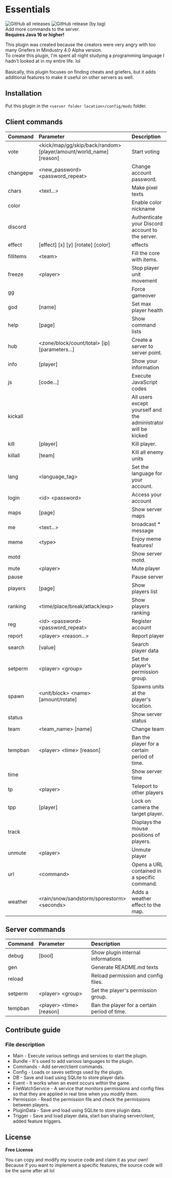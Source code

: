 # Essentials
![GitHub all releases](https://img.shields.io/github/downloads/kieaer/Essentials/total?style=for-the-badge) ![GitHub release (by tag)](https://img.shields.io/github/downloads/kieaer/Essentials/v13.1/total?style=for-the-badge)<br>
Add more commands to the server.<br>
**__Requires Java 16 or higher!__**

This plugin was created because the creators were very angry with too many Griefers in Mindustry 4.0 Alpha version.<br>
To create this plugin, I'm spent all night studying a programming language I hadn't looked at in my entire life. lol<br><br>
Basically, this plugin focuses on finding cheats and griefers, but it adds additional features to make it useful on other servers as well.

## Installation
Put this plugin in the ``<server folder location>/config/mods`` folder.

## Client commands
| Command   | Parameter                                                                | Description                                                    |
|:----------|:-------------------------------------------------------------------------|:---------------------------------------------------------------|
| vote      | &lt;kick/map/gg/skip/back/random&gt; [player/amount/world_name] [reason] | Start voting                                                   |
| changepw  | &lt;new_password&gt; &lt;password_repeat&gt;                             | Change account password.                                       |
| chars     | &lt;text...&gt;                                                          | Make pixel texts                                               |
| color     |                                                                          | Enable color nickname                                          |
| discord   |                                                                          | Authenticate your Discord account to the server.               |
| effect    | [effect] [x] [y] [rotate] [color]                                        | effects                                                        |
| fillitems | &lt;team&gt;                                                             | Fill the core with items.                                      |
| freeze    | &lt;player&gt;                                                           | Stop player unit movement                                      |
| gg        |                                                                          | Force gameover                                                 |
| god       | [name]                                                                   | Set max player health                                          |
| help      | [page]                                                                   | Show command lists                                             |
| hub       | &lt;zone/block/count/total&gt; [ip] [parameters...]                      | Create a server to server point.                               |
| info      | [player]                                                                 | Show your information                                          |
| js        | [code...]                                                                | Execute JavaScript codes                                       |
| kickall   |                                                                          | All users except yourself and the administrator will be kicked |
| kill      | [player]                                                                 | Kill player.                                                   |
| killall   | [team]                                                                   | Kill all enemy units                                           |
| lang      | &lt;language_tag&gt;                                                     | Set the language for your account.                             |
| login     | &lt;id&gt; &lt;password&gt;                                              | Access your account                                            |
| maps      | [page]                                                                   | Show server maps                                               |
| me        | &lt;text...&gt;                                                          | broadcast * message                                            |
| meme      | &lt;type&gt;                                                             | Enjoy meme features!                                           |
| motd      |                                                                          | Show server motd.                                              |
| mute      | &lt;player&gt;                                                           | Mute player                                                    |
| pause     |                                                                          | Pause server                                                   |
| players   | [page]                                                                   | Show players list                                              |
| ranking   | &lt;time/place/break/attack/exp&gt;                                      | Show players ranking                                           |
| reg       | &lt;id&gt; &lt;password&gt; &lt;password_repeat&gt;                      | Register account                                               |
| report    | &lt;player&gt; &lt;reason...&gt;                                         | Report player                                                  |
| search    | [value]                                                                  | Search player data                                             |
| setperm   | &lt;player&gt; &lt;group&gt;                                             | Set the player's permission group.                             |
| spawn     | &lt;unit/block&gt; &lt;name&gt; [amount/rotate]                          | Spawns units at the player's location.                         |
| status    |                                                                          | Show server status                                             |
| team      | &lt;team_name&gt; [name]                                                 | Change team                                                    |
| tempban   | &lt;player&gt; &lt;time&gt; [reason]                                     | Ban the player for a certain period of time.                   |
| time      |                                                                          | Show server time                                               |
| tp        | &lt;player&gt;                                                           | Teleport to other players                                      |
| tpp       | [player]                                                                 | Lock on camera the target player.                              |
| track     |                                                                          | Displays the mouse positions of players.                       |
| unmute    | &lt;player&gt;                                                           | Unmute player                                                  |
| url       | &lt;command&gt;                                                          | Opens a URL contained in a specific command.                   |
| weather   | &lt;rain/snow/sandstorm/sporestorm&gt; &lt;seconds&gt;                   | Adds a weather effect to the map.                              |


## Server commands
| Command | Parameter                            | Description                                  |
|:--------|:-------------------------------------|:---------------------------------------------|
| debug   | [bool]                               | Show plugin internal informations            |
| gen     |                                      | Generate README.md texts                     |
| reload  |                                      | Reload permission and config files.          |
| setperm | &lt;player&gt; &lt;group&gt;         | Set the player's permission group.           |
| tempban | &lt;player&gt; &lt;time&gt; [reason] | Ban the player for a certain period of time. |

## Contribute guide
### File description
* Main - Execute various settings and services to start the plugin.
* Bundle - It's used to add various languages to the plugin.
* Commands - Add server/client commands.
* Config - Loads or saves settings used by the plugin.
* DB - Save and load using SQLite to store player data.
* Event - It works when an event occurs within the game.
* FileWatchService - A service that monitors permissions and config files so that they are applied in real time when you modify them.
* Permission - Read the permission file and check the permissions between players.
* PluginData - Save and load using SQLite to store plugin data.
* Trigger - Save and load player data, start ban sharing server/client, added feature triggers.

## License
**Free License**

You can copy and modify my source code and claim it as your own!<br>
Because if you want to implement a specific features, the source code will be the same after all lol